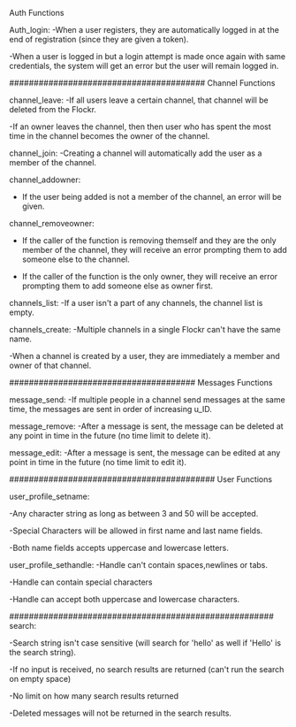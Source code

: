 Auth Functions

Auth_login:
-When a user registers, they are automatically logged in at the end of registration (since they are given a token).

-When a user is logged in but a login attempt is made once again with same credentials, the system will get an error but the user will remain logged in.

########################################
Channel Functions

channel_leave:
-If all users leave a certain channel, that channel will be deleted from the Flockr.

-If an owner leaves the channel, then then user who has spent the most time in the channel becomes the owner of the channel.

channel_join:
-Creating a channel will automatically add the user as a member of the channel.

channel_addowner:
- If the user being added is not a member of the channel, an error will be given. 

channel_removeowner:
- If the caller of the function is removing themself and they are the only member of the channel, they will receive an error prompting them to add someone else to the channel.

- If the caller of the function is the only owner, they will receive an error prompting them to add someone else as owner first. 

channels_list:
-If a user isn't a part of any channels, the channel list is empty.

channels_create:
-Multiple channels in a single Flockr can't have the same name.

-When a channel is created by a user, they are immediately a member and owner of that channel.

######################################
Messages Functions

message_send:
-If multiple people in a channel send messages at the same time, the messages are sent in order of increasing u_ID.

message_remove:
-After a message is sent, the message can be deleted at any point in time in the future (no time limit to delete it).

message_edit:
-After a message is sent, the message can be edited at any point in time in the future (no time limit to edit it).

##########################################
User Functions

user_profile_setname:

-Any character string as long as between 3 and 50 will be accepted.

-Special Characters will be allowed in first name and last name fields.

-Both name fields accepts uppercase and lowercase letters.

user_profile_sethandle:
-Handle can't contain spaces,newlines or tabs.

-Handle can contain special characters

-Handle can accept both uppercase and lowercase characters.



######################################################
search:

-Search string isn't case sensitive (will search for 'hello' as well if 'Hello' is the search string).

-If no input is received, no search results are returned (can't run the search on empty space)

-No limit on how many search results returned

-Deleted messages will not be returned in the search results.


